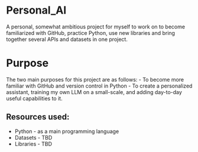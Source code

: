# Personal_AI
A personal, somewhat ambitious project for myself to work on to become familiarized with GitHub, practice Python, use new libraries and bring together several APIs and datasets in one project.

# Purpose
The two main purposes for this project are as follows:
    - To become more familiar with GitHub and version control in Python
    - To create a personalized assistant, training my own LLM on a small-scale, and adding day-to-day useful capabilities to it.

## Resources used:
- Python - as a main programming language
- Datasets - TBD
- Libraries - TBD